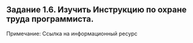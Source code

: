 ## Задание 1.6. Изучить Инструкцию по охране труда программиста.

Примечание: Ссылка на информационный ресурс 
